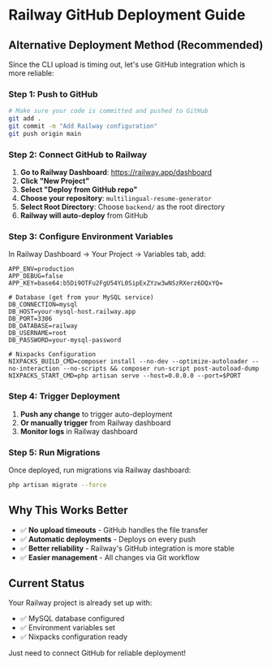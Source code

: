 # Railway GitHub Deployment Guide

## Alternative Deployment Method (Recommended)

Since the CLI upload is timing out, let's use GitHub integration which is more reliable:

### Step 1: Push to GitHub
```bash
# Make sure your code is committed and pushed to GitHub
git add .
git commit -m "Add Railway configuration"
git push origin main
```

### Step 2: Connect GitHub to Railway

1. **Go to Railway Dashboard**: https://railway.app/dashboard
2. **Click "New Project"**
3. **Select "Deploy from GitHub repo"**
4. **Choose your repository**: `multilingual-resume-generator`
5. **Select Root Directory**: Choose `backend/` as the root directory
6. **Railway will auto-deploy** from GitHub

### Step 3: Configure Environment Variables

In Railway Dashboard → Your Project → Variables tab, add:

```env
APP_ENV=production
APP_DEBUG=false
APP_KEY=base64:b5Di9OTFu2FgU54YL0SipExZYzw3wNSzRXerz6DQxYQ=

# Database (get from your MySQL service)
DB_CONNECTION=mysql
DB_HOST=your-mysql-host.railway.app
DB_PORT=3306
DB_DATABASE=railway
DB_USERNAME=root
DB_PASSWORD=your-mysql-password

# Nixpacks Configuration
NIXPACKS_BUILD_CMD=composer install --no-dev --optimize-autoloader --no-interaction --no-scripts && composer run-script post-autoload-dump
NIXPACKS_START_CMD=php artisan serve --host=0.0.0.0 --port=$PORT
```

### Step 4: Trigger Deployment

1. **Push any change** to trigger auto-deployment
2. **Or manually trigger** from Railway dashboard
3. **Monitor logs** in Railway dashboard

### Step 5: Run Migrations

Once deployed, run migrations via Railway dashboard:
```bash
php artisan migrate --force
```

## Why This Works Better

- ✅ **No upload timeouts** - GitHub handles the file transfer
- ✅ **Automatic deployments** - Deploys on every push
- ✅ **Better reliability** - Railway's GitHub integration is more stable
- ✅ **Easier management** - All changes via Git workflow

## Current Status

Your Railway project is already set up with:
- ✅ MySQL database configured
- ✅ Environment variables set
- ✅ Nixpacks configuration ready

Just need to connect GitHub for reliable deployment!
